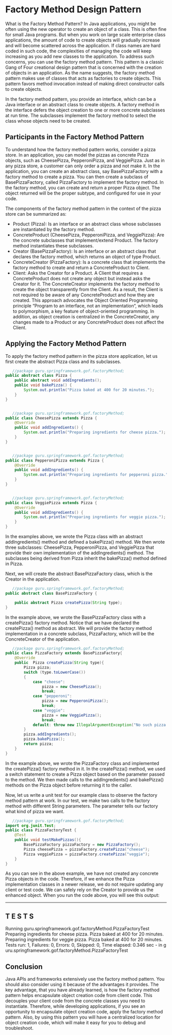 # Factory Method Design Pattern

What is the Factory Method Pattern?
In Java applications, you might be often using the new operator to create an object of a class. This is often fine for small Java programs. But when you work on large scale enterprise class applications, the amount of code to create objects will gradually increase and will become scattered across the application. If class names are hard coded in such code, the complexities of managing the code will keep increasing as you add new classes to the application. To address such concerns, you can use the factory method pattern. This pattern is a classic Gang of Four creational design pattern that is concerned with the creation of objects in an application. As the name suggests, the factory method pattern makes use of classes that acts as factories to create objects. This pattern favors method invocation instead of making direct constructor calls to create objects.

In the factory method pattern, you provide an interface, which can be a Java interface or an abstract class to create objects. A factory method in the interface defers the object creation to one or more concrete subclasses at run time. The subclasses implement the factory method to select the class whose objects need to be created.

## Participants in the Factory Method Pattern

To understand how the factory method pattern works, consider a pizza store. In an application, you can model the pizzas as concrete Pizza objects, such as CheesePizza, PepperoniPizza, and VeggiePizza. Just as in any pizza store, a customer can only order a pizza and not make it. In the application, you can create an abstract class, say BasePizzaFactory with a factory method to create a pizza. You can then create a subclass of BasePizzaFactory, called PizzaFactory to implement the factory method. In the factory method, you can create and return a proper Pizza object. The object returned will be the proper subtype, and configured for use in your code.

The components of the factory method pattern in the context of the pizza store can be summarized as:

- Product (Pizza): Is an interface or an abstract class whose subclasses are instantiated by the factory method.
- ConcreteProduct (CheesePizza, PepperoniPizza, and VeggiePizza): Are the concrete subclasses that implement/extend Product. The factory method instantiates these subclasses.
- Creator (BasePizzaFactory): Is an interface or an abstract class that declares the factory method, which returns an object of type Product.
- ConcreteCreator (PizzaFactory): Is a concrete class that implements the factory method to create and return a ConcreteProduct to Client.
- Client: Asks the Creator for a Product.
  A Client that requires a ConcreteProduct does not create any object but instead asks the Creator for it. The ConcreteCreator implements the factory method to create the object transparently from the Client. As a result, the Client is not required to be aware of any ConcreteProduct and how they are created. This approach advocates the Object Oriented Programming principle “Program to an interface, not an implementation“, which leads to polymorphism, a key feature of object-oriented programming. In addition, as object creation is centralized in the ConcreteCreator, any changes made to a Product or any ConcreteProduct does not affect the Client.

## Applying the Factory Method Pattern

To apply the factory method pattern in the pizza store application, let us first create the abstract Pizza class and its subclasses.

```java
   //package guru.springframework.gof.factoryMethod;
public abstract class Pizza {
    public abstract void addIngredients();
    public void bakePizza() {
        System.out.println("Pizza baked at 400 for 20 minutes.");
    }
}


   //package guru.springframework.gof.factoryMethod;
public class CheesePizza extends Pizza {
    @Override
    public void addIngredients() {
        System.out.println("Preparing ingredients for cheese pizza.");
    }
}


   //package guru.springframework.gof.factoryMethod;
public class PepperoniPizza extends Pizza {
    @Override
    public void addIngredients() {
        System.out.println("Preparing ingredients for pepperoni pizza.");
    }
}


   //package guru.springframework.gof.factoryMethod;
public class VeggiePizza extends Pizza {
    @Override
    public void addIngredients() {
        System.out.println("Preparing ingredients for veggie pizza.");
    }
}
```

In the examples above, we wrote the Pizza class with an abstract addIngredients() method and defined a bakePizza() method. We then wrote three subclasses: CheesePizza, PepperoniPizza, and VeggiePizza that provide their own implementation of the addIngredients() method. The subclasses being derived from Pizza inherit the bakePizza() method defined in Pizza.

Next, we will create the abstract BasePizzaFactory class, which is the Creator in the application.

```java
   //package guru.springframework.gof.factoryMethod;
public abstract class BasePizzaFactory {

    public abstract Pizza createPizza(String type);
}
```

In the example above, we wrote the BasePizzaFactory class with a createPizza() factory method. Notice that we have declared the createPizza() method as abstract. We will provide the factory method implementation in a concrete subclass, PizzaFactory, which will be the ConcreteCreator of the application.

```java
   //package guru.springframework.gof.factoryMethod;
public class PizzaFactory extends BasePizzaFactory{
    @Override
    public  Pizza createPizza(String type){
        Pizza pizza;
        switch (type.toLowerCase())
        {
            case "cheese":
                pizza = new CheesePizza();
                break;
            case "pepperoni":
                pizza = new PepperoniPizza();
                break;
            case "veggie":
                pizza = new VeggiePizza();
                break;
            default: throw new IllegalArgumentException("No such pizza.");
        }
        pizza.addIngredients();
        pizza.bakePizza();
        return pizza;
    }
}
```

In the example above, we wrote the PizzaFactory class and implemented the createPizza() factory method in it. In the createPizza() method, we used a switch statement to create a Pizza object based on the parameter passed to the method. We then made calls to the addIngredients() and bakePizza() methods on the Pizza object before returning it to the caller.

Now, let us write a unit test for our example class to observe the factory method pattern at work. In our test, we make two calls to the factory method with different String parameters. The parameter tells our factory what kind of pizza we want.

```java
   //package guru.springframework.gof.factoryMethod;
import org.junit.Test;
public class PizzaFactoryTest {
    @Test
    public void testMakePizzas(){
        BasePizzaFactory pizzaFactory = new PizzaFactory();
        Pizza cheesePizza = pizzaFactory.createPizza("cheese");
        Pizza veggiePizza = pizzaFactory.createPizza("veggie");
    }
}
```

As you can see in the above example, we have not created any concrete Pizza objects in the code. Therefore, if we enhance the Pizza implementation classes in a newer release, we do not require updating any client or test code. We can safely rely on the Creator to provide us the enhanced object. When you run the code above, you will see this output:

---

## T E S T S

Running guru.springframework.gof.factoryMethod.PizzaFactoryTest
Preparing ingredients for cheese pizza.
Pizza baked at 400 for 20 minutes.
Preparing ingredients for veggie pizza.
Pizza baked at 400 for 20 minutes.
Tests run: 1, Failures: 0, Errors: 0, Skipped: 0, Time elapsed: 0.346 sec - in g
uru.springframework.gof.factoryMethod.PizzaFactoryTest

## Conclusion

Java APIs and frameworks extensively use the factory method pattern. You should also consider using it because of the advantages it provides. The key advantage, that you have already learned, is how the factory method pattern helps encapsulate object creation code from client code. This decouples your client code from the concrete classes you need to instantiate. Therefore, while developing applications, if you see an opportunity to encapsulate object creation code, apply the factory method pattern. Also, by using this pattern you will have a centralized location for object creation code, which will make it easy for you to debug and troubleshoot.
